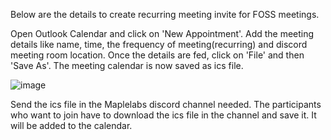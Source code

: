 Below are the details to create recurring meeting invite for FOSS meetings.

Open Outlook Calendar and click on 'New Appointment'.
Add the meeting details like name, time, the frequency of meeting(recurring) and discord meeting room location.
Once the details are fed, click on 'File' and then 'Save As'. The meeting calendar is now saved as ics file.

![image](https://user-images.githubusercontent.com/115705891/199919954-d063a4d6-2f0f-4824-9cfa-5cd2c57d5a86.png)

Send the ics file in the Maplelabs discord channel needed.
The participants who want to join have to download the ics file in the channel and save it. It will be added to the calendar.
